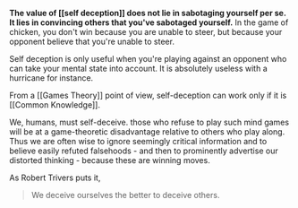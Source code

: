 **The value of [[self deception]] does not lie in sabotaging yourself per se. It lies in convincing others that you've sabotaged yourself.** In the game of chicken, you don't win because you are unable to steer, but because your opponent believe that you're unable to steer.

Self deception is only useful when you're playing against an opponent who can take your mental state into account.  It is absolutely useless with a hurricane for instance.

From a [[Games Theory]] point of view, self-deception can work only if it is [[Common Knowledge]].

We, humans, must self-deceive. those who refuse to play such mind games will be at a game-theoretic disadvantage relative to others who play along. Thus we are often wise to ignore seemingly critical information and to believe easily refuted falsehoods - and then to prominently advertise our distorted thinking - because these are winning moves. 

As Robert Trivers puts it, 

> We deceive ourselves the better to deceive others.

